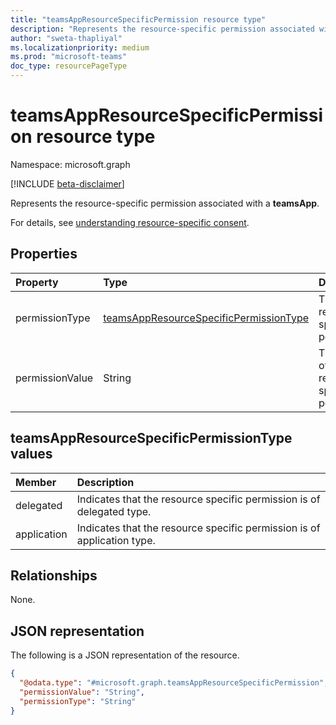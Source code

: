 ```yaml
---
title: "teamsAppResourceSpecificPermission resource type"
description: "Represents the resource-specific permission associated with a teamsApp."
author: "sweta-thapliyal"
ms.localizationpriority: medium
ms.prod: "microsoft-teams"
doc_type: resourcePageType
---
```


# teamsAppResourceSpecificPermission resource type

Namespace: microsoft.graph

[!INCLUDE [beta-disclaimer](../../includes/beta-disclaimer.md)]

Represents the resource-specific permission associated with a **teamsApp**.

For details, see [understanding resource-specific consent](/microsoftteams/platform/graph-api/rsc/resource-specific-consent).

## Properties

|Property|Type|Description|
|:---|:---|:---|
|permissionType|[teamsAppResourceSpecificPermissionType](../resources/teamsAppResourceSpecificPermission.md#teamsappresourcespecificpermissiontype-values)|The type of resource-specific permission.|
|permissionValue|String|The name of the resource-specific permission.|

## teamsAppResourceSpecificPermissionType values

| Member             | Description                                                                                               |
|:-------------------|:----------------------------------------------------------------------------------------------------------|
| delegated           | Indicates that the resource specific permission is of delegated type. |
| application           | Indicates that the resource specific permission is of application type. |

## Relationships

None.

## JSON representation

The following is a JSON representation of the resource.
<!-- {
  "blockType": "resource",
  "@odata.type": "microsoft.graph.teamsAppResourceSpecificPermission"
}
-->
``` json
{
  "@odata.type": "#microsoft.graph.teamsAppResourceSpecificPermission",
  "permissionValue": "String",
  "permissionType": "String"
}
```
